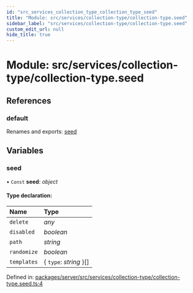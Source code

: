 ```yaml
---
id: "src_services_collection_type_collection_type_seed"
title: "Module: src/services/collection-type/collection-type.seed"
sidebar_label: "src/services/collection-type/collection-type.seed"
custom_edit_url: null
hide_title: true
---
```


# Module: src/services/collection-type/collection-type.seed

## References

### default

Renames and exports: [seed](src_services_collection_type_collection_type_seed.md#seed)

## Variables

### seed

• `Const` **seed**: *object*

#### Type declaration:

Name | Type |
:------ | :------ |
`delete` | *any* |
`disabled` | *boolean* |
`path` | *string* |
`randomize` | *boolean* |
`templates` | { `type`: *string*  }[] |

Defined in: [packages/server/src/services/collection-type/collection-type.seed.ts:4](https://github.com/xr3ngine/xr3ngine/blob/66a84a950/packages/server/src/services/collection-type/collection-type.seed.ts#L4)
